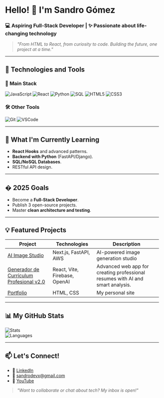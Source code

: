 # Hello! 👋 I'm Sandro Gómez  
### 💻 Aspiring Full-Stack Developer | ✨ Passionate about life-changing technology  

> *"From HTML to React, from curiosity to code. Building the future, one project at a time."*  

---  

## 🚀 **Technologies and Tools**  

### 🔧 **Main Stack**  
<img src="https://img.shields.io/badge/JavaScript-F7DF1E?style=for-the-badge&logo=javascript&logoColor=black" alt="JavaScript" /> <img src="https://img.shields.io/badge/React-61DAFB?style=for-the-badge&logo=react&logoColor=black" alt="React" /> <img src="https://img.shields.io/badge/Python-3776AB?style=for-the-badge&logo=python&logoColor=white" alt="Python" /> <img src="https://img.shields.io/badge/SQL-4479A1?style=for-the-badge&logo=postgresql&logoColor=white" alt="SQL" /> <img src="https://img.shields.io/badge/HTML5-E34F26?style=for-the-badge&logo=html5&logoColor=white" alt="HTML5" /> <img src="https://img.shields.io/badge/CSS3-1572B6?style=for-the-badge&logo=css3&logoColor=white" alt="CSS3" />  

### 🛠 **Other Tools**  
<img src="https://img.shields.io/badge/Git-F05032?style=for-the-badge&logo=git&logoColor=white" alt="Git" /> <img src="https://img.shields.io/badge/VSCode-007ACC?style=for-the-badge&logo=visual-studio-code&logoColor=white" alt="VSCode" />  

---  

## 🌱 **What I'm Currently Learning**  
- **React Hooks** and advanced patterns.  
- **Backend with Python** (FastAPI/Django).  
- **SQL/NoSQL Databases**.  
- RESTful API design.  

---  

## � **2025 Goals**  
- Become a **Full-Stack Developer**.  
- Publish 3 open-source projects.  
- Master **clean architecture and testing**.  

---  

## 💡 **Featured Projects**  
| Project | Technologies | Description |  
|----------|------------|-------------|  
| [AI Image Studio](https://ai-image-studio-frontend.vercel.app/) | Next.js, FastAPI, AWS | AI-powered image generation studio |
| [Generador de Currículum Profesional v2.0](https://generador-curriculum.vercel.app/) | React, Vite, Firebase, OpenAI | Advanced web app for creating professional resumes with AI and smart analysis. |
| [Portfolio](https://portfolio-sandro-black.vercel.app/) | HTML, CSS | My personal site |  



---  

## 📊 **My GitHub Stats**  
![Stats](https://github-readme-stats.vercel.app/api?username=sandrogomez-dev&show_icons=true&theme=radical)  
![Languages](https://github-readme-stats.vercel.app/api/top-langs/?username=sandrogomez-dev&layout=compact)  

---  

## 📫 **Let's Connect!**  
- 🔗 [LinkedIn](https://www.linkedin.com/in/sandro-gomez-21355b346)  
- 📧 sandrodevx@gmail.com  
- 🎥 [YouTube](https://youtube.com/@SandroDevX)  

> *"Want to collaborate or chat about tech? My inbox is open!"*  
